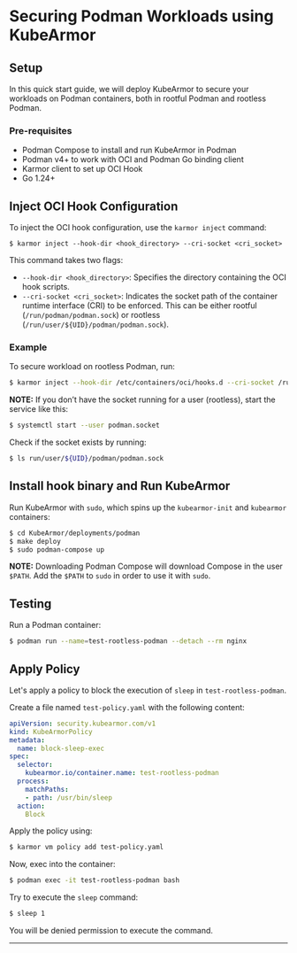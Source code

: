 
# Securing Podman Workloads using KubeArmor
## Setup

In this quick start guide, we will deploy KubeArmor to secure your workloads on Podman containers, both in rootful Podman and rootless Podman.
### Pre-requisites

- Podman Compose to install and run KubeArmor in Podman
- Podman v4+ to work with OCI and Podman Go binding client
- Karmor client to set up OCI Hook
- Go 1.24+
  
## Inject OCI Hook Configuration

To inject the OCI hook configuration, use the `karmor inject` command:

```
$ karmor inject --hook-dir <hook_directory> --cri-socket <cri_socket>

```

This command takes two flags:
- `--hook-dir <hook_directory>`: Specifies the directory containing the OCI hook scripts.
- `--cri-socket <cri_socket>`: Indicates the socket path of the container runtime interface (CRI) to be enforced. This can be either rootful (`/run/podman/podman.sock`) or rootless (`/run/user/${UID}/podman/podman.sock`).

### Example

To secure workload on rootless Podman, run:

```sh
$ karmor inject --hook-dir /etc/containers/oci/hooks.d --cri-socket /run/user/1000/podman/podman.sock
```

**NOTE:** If you don’t have the socket running for a user (rootless), start the service like this:

```sh
$ systemctl start --user podman.socket
```

Check if the socket exists by running:

```sh
$ ls run/user/${UID}/podman/podman.sock
```

## Install hook binary and Run KubeArmor

Run KubeArmor with `sudo`, which spins up the `kubearmor-init` and `kubearmor` containers:

```sh
$ cd KubeArmor/deployments/podman
$ make deploy
$ sudo podman-compose up
```

**NOTE:** Downloading Podman Compose will download Compose in the user `$PATH`. Add the `$PATH` to `sudo` in order to use it with `sudo`.

## Testing

Run a Podman container:

```sh
$ podman run --name=test-rootless-podman --detach --rm nginx
```

## Apply Policy

Let's apply a policy to block the execution of `sleep` in `test-rootless-podman`.

Create a file named `test-policy.yaml` with the following content:

```yaml
apiVersion: security.kubearmor.com/v1
kind: KubeArmorPolicy
metadata:
  name: block-sleep-exec
spec:
  selector:
    kubearmor.io/container.name: test-rootless-podman
  process:
    matchPaths:
    - path: /usr/bin/sleep
  action:
    Block
```

Apply the policy using:

```sh
$ karmor vm policy add test-policy.yaml
```

Now, exec into the container:

```sh
$ podman exec -it test-rootless-podman bash
```

Try to execute the `sleep` command:

```sh
$ sleep 1
```

You will be denied permission to execute the command.

---

